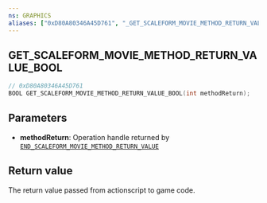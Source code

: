 ```yaml
---
ns: GRAPHICS
aliases: ["0xD80A80346A45D761", "_GET_SCALEFORM_MOVIE_METHOD_RETURN_VALUE_BOOL"]
---
```

## GET_SCALEFORM_MOVIE_METHOD_RETURN_VALUE_BOOL

```c
// 0xD80A80346A45D761
BOOL GET_SCALEFORM_MOVIE_METHOD_RETURN_VALUE_BOOL(int methodReturn);
```

## Parameters
* **methodReturn**: Operation handle returned by [`END_SCALEFORM_MOVIE_METHOD_RETURN_VALUE`](#_0xC50AA39A577AF886)

## Return value
The return value passed from actionscript to game code.

